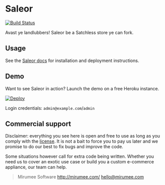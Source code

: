 Saleor
======

[![Build Status](https://circleci.com/gh/mikeres0/saleor.png?circle-token=circle-token)](https://circleci.com/gh/mikeres0/saleor.png?circle-token=circle-token)

Avast ye landlubbers! Saleor be a Satchless store ye can fork.


Usage
-----

See the [Saleor docs](https://saleor.readthedocs.io) for installation and deployment instructions.


Demo
----

Want to see Saleor in action? Launch the demo on a free Heroku instance.

[![Deploy](https://www.herokucdn.com/deploy/button.png)](https://heroku.com/deploy)

Login credentials: `admin@example.com`/`admin`


Commercial support
------------------

Disclaimer: everything you see here is open and free to use as long as you comply with the [license](LICENSE). It is not a bait to force you to pay us later and we promise to do our best to fix bugs and improve the code.

Some situations however call for extra code being written. Whether you need us to cover an exotic use case or build you a custom e-commerce appliance, our team can help.

> Mirumee Software
> http://mirumee.com/
> hello@mirumee.com
